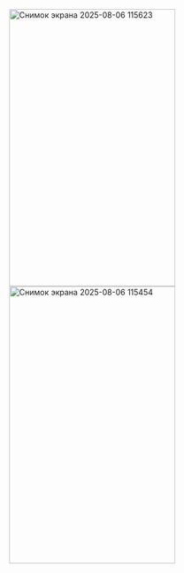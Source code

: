 <img width="300" height="500" alt="Снимок экрана 2025-08-06 115623" src="https://github.com/user-attachments/assets/8754879b-d59b-4886-985f-85b857596cce" />
<img width="300" height="500" alt="Снимок экрана 2025-08-06 115454" src="https://github.com/user-attachments/assets/aad1439e-8468-43f1-821b-eea64be7f40a" />
